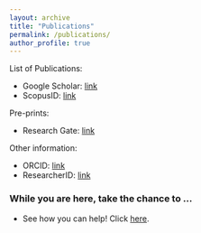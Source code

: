 ```yaml
---
layout: archive
title: "Publications"
permalink: /publications/
author_profile: true
---
```


List of Publications:

- Google Scholar: [link](https://scholar.google.com/citations?user=_XI6Q6UAAAAJ&hl=en&oi=ao)<br />
- ScopusID: [link](https://www.scopus.com/authid/detail.uri?authorId=23029592800)<br />

Pre-prints:

- Research Gate: [link](https://www.researchgate.net/profile/Luigi_Vanfretti)<br />

Other information:<br />
- ORCID: [link](https://orcid.org/0000-0002-4125-1055)<br />
- ResearcherID: [link](http://www.researcherid.com/rid/B-8174-201)<br />

<!--
{% if author.googlescholar %}
  You can also find my articles on <u><a href="{{author.googlescholar}}">my Google Scholar profile</a>.</u>
{% endif %}

{% include base_path %}

{% for post in site.publications reversed %}
  {% include archive-single.html %}
{% endfor %}
-->

### While you are here, take the chance to ...
  - See how you can help! Click [here](https://alsetlab.github.io/donate/).
